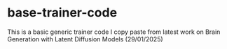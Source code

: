 # base-trainer-code

This is a basic generic trainer code I copy paste from latest work on Brain Generation
with Latent Diffusion Models (29/01/2025)
